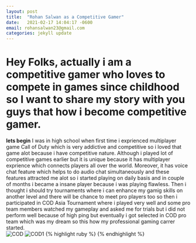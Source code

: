 ```yaml
---
layout: post
title:  "Rohan Salwan as a Competitive Gamer"
date:   2021-02-17 14:04:17 -0600
email: rohansalwan23@gmail.com
categories: jekyll update
---
```

# Hey Folks, actually i am a competitive gamer who loves to compete in games since childhood so I want to share my story with you guys that  how i become competitive gamer. 

**lets begin**
I was in high school when first time i exprienced multiplayer game Call of Duty which is very addictive and competitive so i loved that game alot because i have competitive nature. Although i played lot of competitive games earlier but it is unique because it has multiplayer exprience which connects players all over the world. Moreover, it has voice chat feature which helps to do audio chat simultaneously and these features attracted me alot so i started playing on daily basis and in couple of months i became a insane player because i was playing flawless. Then i thought i should try tournaments where i can enhance my gamig skills on another level and there will be chance to meet pro players too so then i participated in COD Asia Tournament where i played very well and some pro team members watched my gameplay and asked me for trials but i did not perform well because of high ping but eventually i got selected in COD pro team which was my dream so this how my professional gaming carrer started.   
![COD](https://img.wallpapersafari.com/desktop/1920/1080/7/96/R4FD8E.jpg)
![COD1](https://www.teahub.io/photos/full/55-558595_call-of-duty-black-ops-3-man.jpg)
{% highlight ruby %}
{% endhighlight %}


[jekyll-docs]: https://jekyllrb.com/docs/home
[jekyll-gh]:   https://github.com/jekyll/jekyll
[jekyll-talk]: https://talk.jekyllrb.com/
